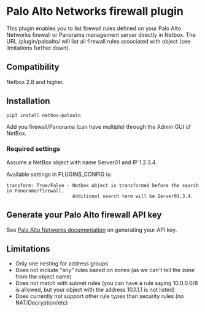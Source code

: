 # Palo Alto Networks firewall plugin

This plugin enables you to list firewall rules defined on your Palo Alto Networks firewall or Panorama management server directly in Netbox. The URL <NETBOX>/plugin/paloalto/<object> will list all firewall rules associated with object (see limitations further down).

## Compatibility
Netbox 2.8 and higher.

## Installation
```
pip3 install netbox-paloalo
```

Add you firewall/Panorama (can have multiple) through the Admin GUI of NetBox.

### Required settings
Assume a NetBox object with name Server01 and IP 1.2.3.4.

Available settings in PLUGINS_CONFIG is:
```
transform: True/False - Netbox object is transformed before the search in Panorama/firewall. 
                        Additional search term will be Server01.3.4.
```

## Generate your Palo Alto firewall API key
See [Palo Alto Networks documentation](https://docs.paloaltonetworks.com/pan-os/9-0/pan-os-panorama-api/get-started-with-the-pan-os-xml-api/get-your-api-key.html) on generating your API key.

## Limitations
* Only one nesting for address groups
* Does not include "any" rules based on zones (as we can't tell the zone from the object name)
* Does not match with subnet rules (you can have a rule saying 10.0.0.0/8 is allowed, but your object with the address 10.1.1.1 is not listed)
* Does currently not support other rule types than security rules (no NAT/Decryption/etc)
